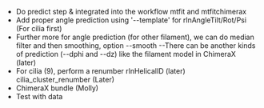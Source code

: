 - Do predict step & integrated into the workflow mtfit and mtfitchimerax
- Add proper angle prediction using '--template' for rlnAngleTilt/Rot/Psi (For cilia first)
- Further more for angle prediction (for other filament), we can do median filter and then smoothing, option --smooth
--There can be another kinds of prediction (--dphi and --dz) like the filament model in ChimeraX (later)
- For cilia (9), perform a renumber rlnHelicalID (later) cilia_cluster_renumber (Later)
- ChimeraX bundle (Molly)
- Test with data